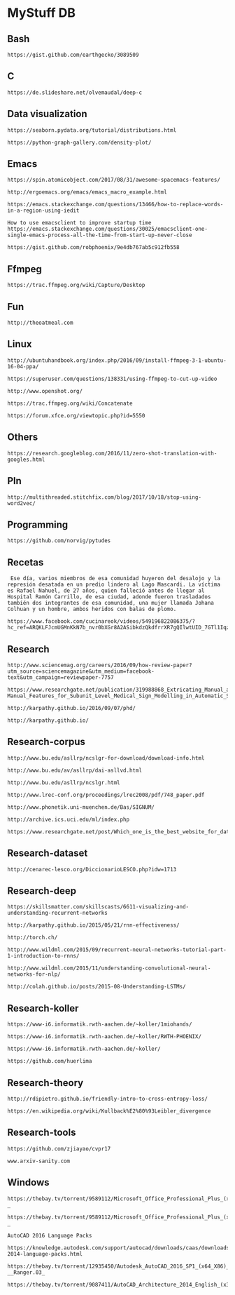 # MyStuff DB


## Bash
```
https://gist.github.com/earthgecko/3089509
```


## C
```
https://de.slideshare.net/olvemaudal/deep-c
```


## Data visualization
```
https://seaborn.pydata.org/tutorial/distributions.html
```

```
https://python-graph-gallery.com/density-plot/
```


## Emacs
```
https://spin.atomicobject.com/2017/08/31/awesome-spacemacs-features/
```

```
http://ergoemacs.org/emacs/emacs_macro_example.html
```

```
https://emacs.stackexchange.com/questions/13466/how-to-replace-words-in-a-region-using-iedit
```

```
How to use emacsclient to improve startup time
https://emacs.stackexchange.com/questions/30025/emacsclient-one-single-emacs-process-all-the-time-from-start-up-never-close
```

```
https://gist.github.com/robphoenix/9e4db767ab5c912fb558
```


## Ffmpeg
```
https://trac.ffmpeg.org/wiki/Capture/Desktop
```


## Fun
```
http://theoatmeal.com
```


## Linux
```
http://ubuntuhandbook.org/index.php/2016/09/install-ffmpeg-3-1-ubuntu-16-04-ppa/
```

```
https://superuser.com/questions/138331/using-ffmpeg-to-cut-up-video
```

```
http://www.openshot.org/
```

```
https://trac.ffmpeg.org/wiki/Concatenate
```

```
https://forum.xfce.org/viewtopic.php?id=5550
```


## Others
```
https://research.googleblog.com/2016/11/zero-shot-translation-with-googles.html
```


## Pln
```
http://multithreaded.stitchfix.com/blog/2017/10/18/stop-using-word2vec/
```


## Programming
```
https://github.com/norvig/pytudes
```


## Recetas
```
 Ese día, varios miembros de esa comunidad huyeron del desalojo y la represión desatada en un predio lindero al Lago Mascardi. La víctima es Rafael Nahuel, de 27 años, quien falleció antes de llegar al Hospital Ramón Carrillo, de esa ciudad, adonde fueron trasladados también dos integrantes de esa comunidad, una mujer llamada Johana Colhuan y un hombre, ambos heridos con balas de plomo.
```

```
https://www.facebook.com/cucinareok/videos/549196822086375/?hc_ref=ARQKLFJcmUGMnKkN7b_nvr0bXGr8A2ASibkdzQkdfrrXR7gQIlwtUID_7GTl1Iqz3_k
```


## Research
```
http://www.sciencemag.org/careers/2016/09/how-review-paper?utm_source=sciencemagazine&utm_medium=facebook-text&utm_campaign=reviewpaper-7757
```

```
https://www.researchgate.net/publication/319988868_Extricating_Manual_and_Non-Manual_Features_for_Subunit_Level_Medical_Sign_Modelling_in_Automatic_Sign_Language_Classification_and_Recognition
```

```
http://karpathy.github.io/2016/09/07/phd/
```

```
http://karpathy.github.io/
```


## Research-corpus
```
http://www.bu.edu/asllrp/ncslgr-for-download/download-info.html
```

```
http://www.bu.edu/av/asllrp/dai-asllvd.html
```

```
http://www.bu.edu/asllrp/ncslgr.html
```

```
http://www.lrec-conf.org/proceedings/lrec2008/pdf/748_paper.pdf
```

```
http://www.phonetik.uni-muenchen.de/Bas/SIGNUM/
```

```
http://archive.ics.uci.edu/ml/index.php
```

```
https://www.researchgate.net/post/Which_one_is_the_best_website_for_datasets_I_need_a_dataset_related_to_Iris_image
```


## Research-dataset
```
http://cenarec-lesco.org/DiccionarioLESCO.php?idw=1713
```


## Research-deep
```
https://skillsmatter.com/skillscasts/6611-visualizing-and-understanding-recurrent-networks
```

```
http://karpathy.github.io/2015/05/21/rnn-effectiveness/
```

```
http://torch.ch/
```

```
http://www.wildml.com/2015/09/recurrent-neural-networks-tutorial-part-1-introduction-to-rnns/
```

```
http://www.wildml.com/2015/11/understanding-convolutional-neural-networks-for-nlp/
```

```
http://colah.github.io/posts/2015-08-Understanding-LSTMs/
```


## Research-koller
```
https://www-i6.informatik.rwth-aachen.de/~koller/1miohands/
```

```
https://www-i6.informatik.rwth-aachen.de/~koller/RWTH-PHOENIX/
```

```
https://www-i6.informatik.rwth-aachen.de/~koller/
```

```
https://github.com/huerlima
```


## Research-theory
```
http://rdipietro.github.io/friendly-intro-to-cross-entropy-loss/
```

```
https://en.wikipedia.org/wiki/Kullback%E2%80%93Leibler_divergence
```


## Research-tools
```
https://github.com/zjiayao/cvpr17
```

```
www.arxiv-sanity.com
```


## Windows
```
https://thebay.tv/torrent/9589112/Microsoft_Office_Professional_Plus_(x64)_2013_Incl__Activator_-_
```

```
https://thebay.tv/torrent/9589112/Microsoft_Office_Professional_Plus_(x64)_2013_Incl__Activator_-_
```

```
AutoCAD 2016 Language Packs
```

```
https://knowledge.autodesk.com/support/autocad/downloads/caas/downloads/content/autocad-2014-language-packs.html
```

```
https://thebay.tv/torrent/12935450/Autodesk_AutoCAD_2016_SP1_(x64_X86)_Incl.Keygen_-__Ranger.03_
```

```
https://thebay.tv/torrent/9087411/AutoCAD_Architecture_2014_English_(x32)_amp_(x64)Bit_DeLtASn1p3r
```

